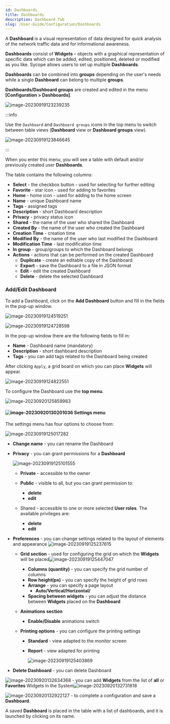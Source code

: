 ```yaml
---
id: Dashboards_
title: Dashboards
description: Dashboard Tab
slug: /User-Guide/Configuration/Dashboards
---
```


A **Dashboard** is a visual representation of data designed for quick analysis of the network traffic data and for informational awareness.

**Dashboards** consist of **Widgets** – objects with a graphical representation of specific data which can be added, edited, positioned, deleted or modified as you like. Sycope allows users to set up multiple **Dashboards**. 

**Dashboards** can be combined into **groups** depending on the user's needs while a single **Dashboard** can belong to multiple **groups**.

**Dashboards/Dashboard groups** are created and edited in the menu **[Configuration > Dashboards]**.

![image-20230919123239235](assets_01-Dashboards/image-20230919123239235.png)

:::info

Use the `Dashboard` and `Dashboard groups` icons in the top menu to switch between table views (**Dashboard** view or **Dashboard groups** view).

![image-20230919123846645](assets_01-Dashboards/image-20230919123846645.png)

:::

When you enter this menu, you will see a table with default and/or previously created user **Dashboards**.

The table contains the following columns:

- **Select** - the checkbox button - used for selecting for further editing 
- **Favorite** - star icon - used for adding to favorites
- **Home** - home icon - used for adding to the home screen
- **Name** - unique Dashboard name
- **Tags** - assigned tags
- **Description** - short Dashboard description
- **Privacy** - privacy status icon
- **Shared** - the name of the user who shared the Dashboard
- **Created By** - the name of the user who created the Dashboard
- **Creation Time** - creation time
- **Modified By** - the name of the user who last modified the Dashboard
- **Modification Time** - last modification time
- **In group** -  group/groups to which the Dashboard belongs
- **Actions** - actions that can be performed on the created Dashboard
  - **Duplicate** - create an editable copy of the Dashboard
  - **Export** - save the Dashboard to a file in JSON format
  - **Edit** - edit the created Dashboard
  - **Delete** - delete the selected Dashboard



### Add/Edit Dashboard

To add a Dashboard, click on the **Add Dashboard** button and fill in the fields in the pop-up window. 

![image-20230919124519251](assets_01-Dashboards/image-20230919124519251.png)

![image-20230919124728598](assets_01-Dashboards/image-20230919124728598.png)

In the pop-up window there are the following fields to fill in:

- **Name** - Dashboard name (mandatory)
- **Description** - short dashboard description
- **Tags** - you can add tags related to the Dashboard being created

After clicking `Apply`, a grid board on which you can place **Widgets** will appear.

![image-20230919124822551](assets_01-Dashboards/image-20230919124822551.png)

To configure the Dashboard use the **top menu**.

![image-20230920125859983](assets_01-Dashboards/image-20230920125859983.png)

#### ![image-20230920130201036](assets_01-Dashboards/image-20230920130201036.png) Settings menu

The settings menu has four options to choose from:

![image-20230919125017282](assets_01-Dashboards/image-20230919125017282.png)

- **Change name** - you can rename the Dashboard

- **Privacy** - you can grant permissions for a **Dashboard**

  ![image-20230919125101555](assets_01-Dashboards/image-20230919125101555.png)

  - **Private** - accessible to the owner


  - **Public** - visible to all, but you can grant permission to:
    - **delete**
    - **edit**


  - Shared - accessible to one or more selected **User roles**. The available privileges are:
    - **delete**
    - **edit**

- **Preferences** - you can change settings related to the layout of elements and appearance
  ![image-20230919125237615](assets_01-Dashboards/image-20230919125237615.png)

  - **Grid section** - used for configuring the grid on which the **Widgets** will be placed![image-20230919125447047](assets_01-Dashboards/image-20230919125447047.png)

    - **Columns (quantity)** - you can specify the grid number of columns 
    - **Row height(px)** - you can specify the height of grid rows
    - **Arrange** - you can specify a page layout
      - **Auto/Vertical/Horizontal/**
    - **Spacing between widgets** - you can adjust the distance between **Widgets** placed on the **Dashboard**
    
  - **Animations** **section** 

    - **Enable/Disable** animations switch

  - **Printing options** - you can configure the printing settings

    - **Standard** - view adapted to the monitor screen

    - **Report** - view adapted for printing

      ![image-20230919125403869](assets_01-Dashboards/image-20230919125403869.png)

- **Delete Dashboard** - you can delete Dashboard



![image-20230920132634368](assets_01-Dashboards/image-20230920132634368.png) - you can add **Widgets** from the list of **all** or **Favorites** Widgets in the System![image-20230920132731818](assets_01-Dashboards/image-20230920132731818.png)


![image-20230920132922127](assets_01-Dashboards/image-20230920132922127.png) - to complete a configuration and save a **Dashboard**.

A saved **Dashboard** is placed in the table with a list of dashboards, and it is launched by clicking on its name.

 

